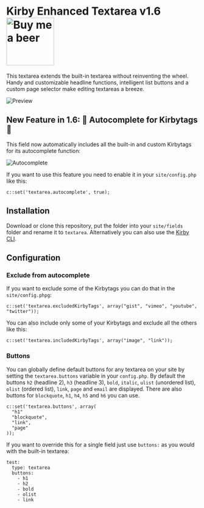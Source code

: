 # Kirby Enhanced Textarea v1.6 <a href="https://www.paypal.me/medienbaecker"><img width="125" src="https://cloud.githubusercontent.com/assets/7975568/26115669/fb7041b0-3a60-11e7-8480-d1d5c303717c.png" alt="Buy me a beer"></a>

This textarea extends the built-in textarea without reinventing the wheel. Handy and customizable headline functions, intelligent list buttons and a custom page selector make editing textareas a breeze.

![Preview](https://cloud.githubusercontent.com/assets/7975568/26114866/b3d1ee64-3a5e-11e7-8da6-0154f5e3399f.gif)

## New Feature in 1.6: :confetti_ball: Autocomplete for Kirbytags :confetti_ball:

This field now automatically includes all the built-in and custom Kirbytags for its autocomplete function:

![Autocomplete](https://user-images.githubusercontent.com/7975568/29191428-f6e952fc-7e1d-11e7-8606-d8b9ee9f4ffe.gif)

If you want to use this feature you need to enable it in your `site/config.php` like this:

```
c::set('textarea.autocomplete', true);
```

## Installation

Download or clone this repository, put the folder into your `site/fields` folder and rename it to `textarea`. Alternatively you can also use the [Kirby CLI](https://github.com/getkirby/cli).

## Configuration

### Exclude from autocomplete

If you want to exclude some of the Kirbytags you can do that in the `site/config.phpg`:

```
c::set('textarea.excludedKirbyTags', array("gist", "vimeo", "youtube", "twitter"));
```

You can also include only some of your Kirbytags and exclude all the others like this:

```
c::set('textarea.includedKirbyTags', array("image", "link"));
```

### Buttons

You can globally define default buttons for any textarea on your site by setting the `textarea.buttons` variable in your `config.php`. By default the buttons `h2` (headline 2), `h3` (headline 3), `bold`, `italic`, `ulist` (unordered list), `olist` (ordered list), `link`, `page` and `email` are displayed. There are also buttons for `blockquote`, `h1`, `h4`, `h5` and `h6` you can use.

````
c::set('textarea.buttons', array(
  "h1"
  "blockquote",
  "link",
  "page"
));
````


If you want to override this for a single field just use `buttons:` as you would with the built-in textarea:

````
test:
  type: textarea
  buttons:
    - h1
    - h2
    - bold
    - olist
    - link
````